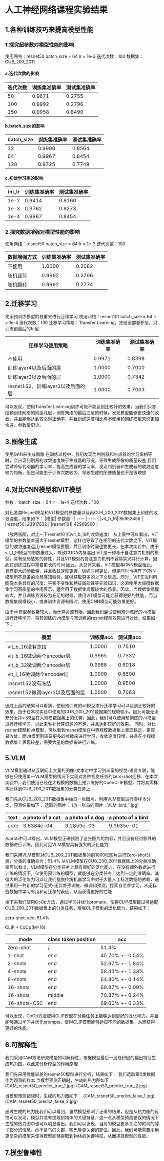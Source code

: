 
# 人工神经网络课程实验结果

## 1.各种训练技巧来提高模型性能

### 1.探究超参数对模型性能的影响

使用网络：resnet50
batch_size = 64
lr = 1e-3
迭代次数：100
数据集：CUB_200_2011

#### a.迭代次数的影响

| 迭代次数 | 训练集准确率 | 测试集准确率 |
| ---- | ---- | ---- |
| 50 | 0.9671 | 0.2755 |
| 100 | 0.9992 | 0.2796 |
| 150 | 0.9958 | 0.8490 |

#### b.batch_size的影响

| batch_size | 训练集准确率 | 测试集准确率 |
| ---- | ---- | ---- |
| 32 | 0.9998 | 0.8564 |
| 64 | 0.9967 | 0.8454 |
| 128 | 0.9725 | 0.7749 |

#### c.初始学习率的影响

| ini_lr | 训练集准确率 | 测试集准确率 |
| ---- | ---- | ---- |
| 1e-2 | 0.9414 | 0.8160 |
| 1e-3 | 0.9762 | 0.8273 |
| 1e-4 | 0.9967 | 0.8454 |

### 2.探究数据增强对模型性能的影响

使用网络：resnet50
batch_size = 64
lr = 1e-3
迭代次数：100

| 数据增强方式 | 训练集准确率 | 测试集准确率 |
| ---- | ---- | ---- |
| 不使用 | 1.0000 | 0.2082 |
| 随机裁剪 | 0.9992 | 0.2796 |
| 随机翻转 | 0.9992 | 0.2774 |

## 2.迁移学习

使用预训练模型的权重来进行迁移学习
使用网络：resnet101
batch_size = 64
lr = 1e-4
迭代次数：100
迁移学习策略：Transfer Learning，冻结全部卷积层，只训练前最后的fc层

| 迁移学习使用策略 | 训练集准确率 | 测试集准确率 |
| ---- | ---- | ---- |
| 不使用 | 0.9971 | 0.8398 |
| 训练layer4以及后面的层 | 1.0000 | 0.7000 |
| 训练layer3以及后面的层 | 1.0000 | 0.7342 |
| resnet152，训练layer3以及后面的层 | 1.0000 | 0.7063 |

可以发现，使用Transfer Learning训练可能不能达到比较好的效果，当我们只冻结预训练网络的前面几层，训练网络的最后三层的时候，发现模型能够更快速的收敛，并且能够达到较高得正确率，并且训练速度相比与不使用预训练模型来说更加快速，参数量更少。

## 3.图像生成

使用GAN来生成图像
在训练过程中，我们发现当判别器和生成器的学习率相等时，会出现判别器的收敛速度快于生成器的形况，导致生成图像的质量较差
我们尝试降低判别器的学习率，提高生成器的学习率，发现判别器和生成器的收敛速度较为均衡，但是可能由于训练次数较少，导致生成的图像质量也不是很理想

## 4.对比CNN模型和ViT模型

参数：
batch_size = 64
lr = 1e-4
迭代次数：100

对比各类Resnet模型和ViT模型的参数量以及再CUB_200_2011数据集上训练的收敛速度，结果如下：
|模型| 参数量 |
| ---- | ---- |
|vit_b_16| 85952456 |
|resnet50| 23917832 |
|resnet101| 42909960 |

（放两张图，对比一下resnet101和vit_b_16的收敛速度）
从上表中可以看出，ViT模型的参数量普遍大于resnet模型，这样也导致了在相同的迭代次数之下，ViT模型的收敛速度远比resnet模型要慢，并且训练时间也要更长，在本次实验中，由于vit_l_16模型的参数量过大，导致CUDA内存溢出
ViT是一种基于自注意力机制的模型，具有全局感知的特性，并且ViT模型的自注意力机制不容易实现并行计算，因此在训练过程中需要更长的时间
因此，从总体来看，ViT模型与CNN模型相比，具有更大的参数量，并且收敛速度更慢，训练时间更长，但是同时也拥有了CNN模型所不具备的全局感知特性，能够获取更多的上下文信息。同时，ViT无法利用图像本身具有的尺度、平移不变性和特征局部性等先验知识，必须使用大规模数据集学习高质量的中间表示，适合用于数据集规模较大的场景。因此，当数据集规模较大，并且训练资源较为充足的时候，使用ViT模型可能会获得更好的性能，而当数据集规模较小，或者训练资源有限时，使用CNN模型可能效果更好。

由于vit模型参数量较大，而计算资源有限，因此我们尝试使用预训练好的vit模型进行迁移学习，将预训练的vit模型与预训练的resnet模型效果进行对比，结果如下：

|模型| 训练集acc | 测试集acc |
|---- | ---- | ---- |
| vit_b_16没有冻结 | 1.0000 | 0.7510 |
| vit_b_16微调两个encoder层 | 0.9965 | 0.7332 |
| vit_b_32微调两个encoder层 | 0.9988 | 0.6018 |
| vit_l_16微调两个encoder层 | 1.0000 | 0.6800 |
| resnet152没有冻结 | 1.0000 | 0.9500 |
| resnet152微调layer3以及后面的层 | 1.0000 | 0.7063 |

通过上面的结果可以看到，使用预训练的vit模型进行迁移学习可以达到比较好的效果，由于在本次实验中使用的CUB_200_2011数据集的规模较小，因此可能无法充分发挥vit模型在大规模数据集上的优势。因此，我们可以使用预训练的vit模型进行迁移学习，以此来弥补计算资源的不足，并且达到较好的效果。
同时，对比resnet模型和vit模型，可以看到resnet模型在中等规模数据集上表现稳定，更容易收敛，而vit模型则需要更多的参数来进行学习，收敛速度较慢，并且在小规模数据集上表现较差，需要大量的数据来进行训练。

## 5.VLM

VLM模型通过从互联网上大量的图像-文本对中学习到丰富的视觉-语言关联，能够在只使用单一VLM模型的情况下实现对各种视觉任务的zero-shot迁移，在本次实验中，我们使用已经在大规模的数据上预训练好的OpenCLIP模型，并将其零样本迁移到CUB_200_2011数据集的分类任务上

我们先从CUB_200_2011数据集中抽取一张图片，利用VLM模型进行零样本分类，预测结果如下：
选取的图片：
(放一张鸟的图片：VLM_bird_1.jpg)

| text | a photo of a cat | a photo of a dog | a photo of a bird |
| ---- | ---- | ---- | ---- |
| prob | 3.6384e-04 | 3.2859e-03 | 9.9635e-01 |

从prob中可以看出，VLM模型正确预测了这张图片的内容，并且没有经过额外的数据进行训练，因此可见VLM模型具有强大的泛化能力

我们采用VLM模型对CUB_200_2011数据集的前1000张图片进行Zero-shot分类，分类的准确率为：51.4%
从VLM模型在CUB_200_2011数据集上的分类准确率可以看出，VLM模型在分类任务上具有很好的泛化能力，在没有额外数据进行训练的情况下，仅使用预训练的模型，就能够在分类任务上达到一定的准确率。其强大的泛化能力可以让我们摆脱传统机器学习中对于大量人工标注数据的依赖，通过采用一种新的学习范式–无监督预训练、微调和预测，探索自监督学习，从无标签数据中学习有用和可迁移的表征，从而获得更好的性能

接下来我们使用CoOp方法，通过学习并优化prompts，使得CLIP模型能过够适配CUB_200_2011数据集上的分类任务，增强CLIP模型的泛化能力，结果如下：

zero-shot: acc: 51.4%

CLIP + CoOp(M=16):

| mode | class token position | acc |
| ---- | --- | --- |
| zero-shot | / | 51.4% |
| 1-shot | end | 45.70% +- 0.54% |
| 2-shots | end | 52.67% +- 1.84% |
| 4-shots | end | 58.43% +- 1.33% |
| 8-shots | end | 64.80% +- 0.14% |
| 16-shots | end | 69.87% +- 0.09% |
| 16-shots | middle | 70.87% +- 0.24% |
| 16-shots-CSC | end | 69.60% +- 0.33% |

可以发现，CoOp方法使得CLIP模型在分类任务上能够达到更好的泛化能力，并且能够通过学习并优化prompts，使得CLIP模型能够适应不同的数据集，从而获得更好的性能。

## 6.可解释性

我们采用CAM方法研究模型的可解释性，根据模型最后一层卷积层的输出特征生成热力图，以此来分析模型的作用原理

我们先采用性能较差的resnet50模型进行分析，结果如下：
我们选取第0类数据作为观测的样本
当模型预测正确时，生成的热力图如下：
(CAM_resnet50_predict_true_1.jpg)
(CAM_resnet50_predict_true_2.jpg)

当模型预测错误时，生成的热力图如下：
(CAM_resnet50_predict_false_1.jpg)
(CAM_resnet50_predict_false_2.jpg)

通过生成的热力图我们可以看到，虽然模型预测了正确的结果，但是从热力图的反馈可以发现，模型并没有提取到物体的关键特征，这一点从模型预测错误的情况下生成的热力图中也可以明显看出。我们可以发现，当前的模型更多关注的时鸟的脖子部分的信息，而不是鸟的头部，嘴巴等更关键的部位。因此，我们可能需要采用更复杂的模型来使得模型能够提取到物体的关键特征，从而提高模型的性能。

## 7.模型鲁棒性

